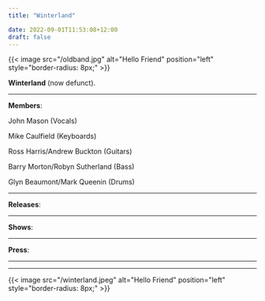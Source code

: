 ```yaml
---
title: "Winterland"

date: 2022-09-01T11:53:08+12:00
draft: false
---
```



{{< image src="/oldband.jpg" alt="Hello Friend" position="left" style="border-radius: 8px;" >}}


**Winterland** (now defunct).




---
**Members**:

John Mason (Vocals)

Mike Caulfield (Keyboards)

Ross Harris/Andrew Buckton (Guitars)

Barry Morton/Robyn Sutherland (Bass)

Glyn Beaumont/Mark Queenin (Drums) 

---
**Releases**:

---
**Shows**:

---
**Press**:

---

---


{{< image src="/winterland.jpeg" alt="Hello Friend" position="left" style="border-radius: 8px;" >}}
